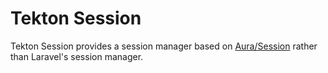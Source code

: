 Tekton Session
==================

Tekton Session provides a session manager based on [Aura/Session](https://packagist.org/packages/aura/session) rather than Laravel's session manager.
